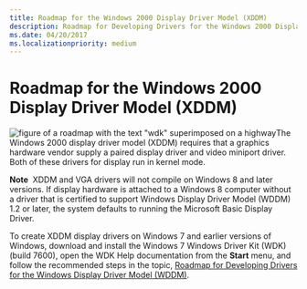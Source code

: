 ```yaml
---
title: Roadmap for the Windows 2000 Display Driver Model (XDDM)
description: Roadmap for Developing Drivers for the Windows 2000 Display Driver Model (XDDM)
ms.date: 04/20/2017
ms.localizationpriority: medium
---
```


# Roadmap for the Windows 2000 Display Driver Model (XDDM)


![figure of a roadmap with the text "wdk" superimposed on a highway](images/wdkroadmap-th.png)The Windows 2000 display driver model (XDDM) requires that a graphics hardware vendor supply a paired display driver and video miniport driver. Both of these drivers for display run in kernel mode.

**Note**  XDDM and VGA drivers will not compile on Windows 8 and later versions. If display hardware is attached to a Windows 8 computer without a driver that is certified to support Windows Display Driver Model (WDDM) 1.2 or later, the system defaults to running the Microsoft Basic Display Driver.

 

To create XDDM display drivers on Windows 7 and earlier versions of Windows, download and install the Windows 7 Windows Driver Kit (WDK) (build 7600), open the WDK Help documentation from the **Start** menu, and follow the recommended steps in the topic, [Roadmap for Developing Drivers for the Windows Display Driver Model (WDDM)](roadmap-for-developing-drivers-for-the-windows-vista-display-driver-mo.md).

 

 





